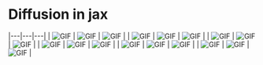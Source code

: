 # Diffusion in jax

|---|---|---|
| ![GIF](readme_images/sample_0.gif) | ![GIF](readme_images/sample_1.gif) | ![GIF](readme_images/sample_2.gif) |
| ![GIF](readme_images/sample_3.gif) | ![GIF](readme_images/sample_4.gif) | ![GIF](readme_images/sample_5.gif) |
| ![GIF](readme_images/sample_6.gif) | ![GIF](readme_images/sample_7.gif) | ![GIF](readme_images/sample_8.gif) |
| ![GIF](readme_images/sample_9.gif) | ![GIF](readme_images/sample_10.gif) | ![GIF](readme_images/sample_11.gif) |
| ![GIF](readme_images/sample_12.gif) | ![GIF](readme_images/sample_13.gif) | ![GIF](readme_images/sample_14.gif) |
| ![GIF](readme_images/sample_15.gif) | ![GIF](readme_images/sample_16.gif) | ![GIF](readme_images/sample_17.gif) |
